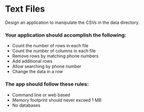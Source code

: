 # Text Files
Design an application to manipulate the CSVs in the data directory.

### Your application should accomplish the following:
* Count the number of rows in each file
* Count the number of columns in each file
* Remove rows by matching phone numbers
* Add additional rows
* Allow searching by phone number
* Change the data in a row

### The app should follow these rules:
* Command line or web based
* Memory footprint should never exceed 1 MB
* No databases
